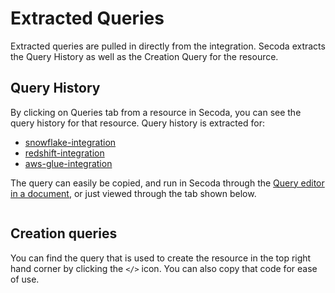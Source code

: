 # Extracted Queries

Extracted queries are pulled in directly from the integration. Secoda extracts the Query History as well as the Creation Query for the resource.

## Query History

By clicking on Queries tab from a resource in Secoda, you can see the query history for that resource. Query history is extracted for:

* [snowflake-integration](../../integrations/data-warehouses/snowflake-integration/ "mention")
* [redshift-integration](../../integrations/data-warehouses/redshift-integration/ "mention")
* [aws-glue-integration](../../integrations/data-pipeline-tools/aws-glue-integration/ "mention")

The query can easily be copied, and run in Secoda through the [Query editor in a document](running-queries-in-secoda/), or just viewed through the tab shown below.

<figure><img src="../../.gitbook/assets/Kapture 2023-09-12 at 15.23.55.gif" alt=""><figcaption></figcaption></figure>

## Creation queries

You can find the query that is used to create the resource in the top right hand corner by clicking the `</>` icon. You can also copy that code for ease of use.

<figure><img src="../../.gitbook/assets/Kapture 2023-09-12 at 15.33.11.gif" alt=""><figcaption></figcaption></figure>
